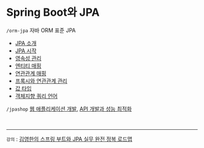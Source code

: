 # Spring Boot와 JPA

`/orm-jpa` 자바 ORM 표준 JPA
- [JPA 소개](https://github.com/jmxx219/SpringJPA/blob/main/orm-jpa/JPA%20%EC%86%8C%EA%B0%9C.md)
- [JPA 시작](https://github.com/jmxx219/SpringJPA/blob/main/orm-jpa/ex1-hello-jpa/README.md)
- [영속성 관리](https://github.com/jmxx219/SpringJPA/blob/main/orm-jpa/%EC%98%81%EC%86%8D%EC%84%B1%20%EA%B4%80%EB%A6%AC.md)
- [엔티티 매핑](https://github.com/jmxx219/SpringJPA/blob/main/orm-jpa/%EC%97%94%ED%8B%B0%ED%8B%B0%20%EB%A7%A4%ED%95%91.md)
- [연관관계 매핑](https://github.com/jmxx219/SpringJPA/blob/main/orm-jpa/%EC%97%B0%EA%B4%80%EA%B4%80%EA%B3%84%20%EB%A7%A4%ED%95%91.md)
- [프록시와 연관관계 관리](https://github.com/jmxx219/SpringJPA/blob/main/orm-jpa/%ED%94%84%EB%A1%9D%EC%8B%9C%EC%99%80%20%EC%97%B0%EA%B4%80%EA%B4%80%EA%B3%84%20%EA%B4%80%EB%A6%AC.md#%ED%94%84%EB%A1%9D%EC%8B%9C)
- [값 타입](https://github.com/jmxx219/SpringJPA/blob/main/orm-jpa/%EA%B0%92%20%ED%83%80%EC%9E%85.md)
- [객체지향 쿼리 언어](https://github.com/jmxx219/SpringJPA/blob/main/orm-jpa/%EA%B0%9D%EC%B2%B4%EC%A7%80%ED%96%A5%20%EC%BF%BC%EB%A6%AC%20%EC%96%B8%EC%96%B4.md)


`/jpashop`
[웹 애플리케이션 개발](https://github.com/jmxx219/SpringJPA/blob/main/jpashop/README.md), [API 개발과 성능 최적화](https://github.com/jmxx219/SpringJPA/blob/main/jpashop/API%20%EA%B0%9C%EB%B0%9C%EA%B3%BC%20%EC%84%B1%EB%8A%A5%20%EC%B5%9C%EC%A0%81%ED%99%94.md)

<br/>

---
`강의` : [김영한의 스프링 부트와 JPA 실무 완전 정복 로드맵](https://www.inflearn.com/roadmaps/149)

